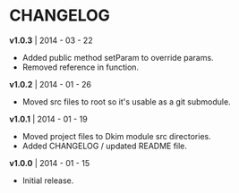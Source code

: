 CHANGELOG
========

**v1.0.3** | 2014 - 03 - 22

- Added public method setParam to override params.
- Removed reference in function.

**v1.0.2** | 2014 - 01 - 26

- Moved src files to root so it's usable as a git submodule.

**v1.0.1** | 2014 - 01 - 19

- Moved project files to Dkim module src directories.
- Added CHANGELOG / updated README file.

**v1.0.0** | 2014 - 01 - 15

- Initial release.